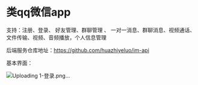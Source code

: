 # 类qq微信app

支持：注册、登录、 好友管理、群聊管理 、 一对一消息、群聊消息、视频通话、文件传输、视频、音频播放，个人信息管理

后端服务仓库地址：https://github.com/huazhiyeluo/im-api

基本界面：

![Uploading 1-登录.png…]()
